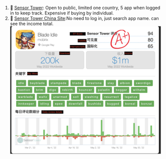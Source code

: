 1. 💚 [Sensor Tower](https://sensortower.com/): Open to public, limited one country, 5 app when logged in to keep track. Expensive if buying by individual.
2. 💚 [Sensor Tower China Site](https://app.sensortower-china.com/?locale=zh-CN):No need to log in, just search app name. can see the income total.
![SenseTowerChina](IMGs/SenseTowerChina.png)
